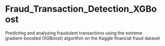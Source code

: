 # Fraud_Transaction_Detection_XGBoost
Predicting and analyzing fraudulent transactions using the extreme gradient-boosted (XGBoost) algorithm on the Kaggle financial fraud dataset

